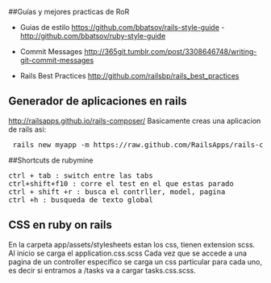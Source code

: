 ##Guías y mejores practicas de RoR

* Guias de estilo
https://github.com/bbatsov/rails-style-guide - http://github.com/bbatsov/ruby-style-guide

* Commit Messages
http://365git.tumblr.com/post/3308646748/writing-git-commit-messages

* Rails Best Practices 
http://github.com/railsbp/rails_best_practices


## Generador de aplicaciones en rails
http://railsapps.github.io/rails-composer/ 
Basicamente creas una aplicacion de rails asi: 
<pre> rails new myapp -m https://raw.github.com/RailsApps/rails-composer/master/composer.rb </pre>

##Shortcuts de rubymine
<pre>
ctrl + tab : switch entre las tabs
ctrl+shift+f10 : corre el test en el que estas parado
ctrl + shift +r : busca el contrller, model, pagina
ctrl +h : busqueda de texto global
</pre>


## CSS en ruby on rails
En la carpeta app/assets/stylesheets estan los css, tienen extension scss. Al inicio se carga el application.css.scss
Cada vez que se accede a una pagina de un controller especifico se carga un css particular para cada uno, es decir si entramos a /tasks va a cargar tasks.css.scss. 
